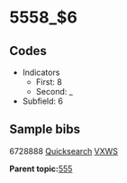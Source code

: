# 5558\_$6

## Codes

-   Indicators
    -   First: 8
    -   Second: \_
-   Subfield: 6

## Sample bibs

6728888 [Quicksearch](https://search.library.yale.edu/catalog/6728888) [VXWS](http://prodorbis.library.yale.edu:7014/vxws/GetHoldingsService?bibId=6728888)

**Parent topic:**[555](../../tags/555/555.md)

